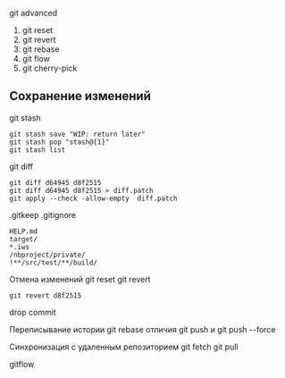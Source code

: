 git advanced
1. git reset
2. git revert
3. git rebase 
4. git flow 
5. git cherry-pick


## Сохранение изменений
git stash
```git
git stash save "WIP: return later"
git stash pop "stash@{1}"
git stash list
```
git diff
```git
git diff d64945 d8f2515
git diff d64945 d8f2515 > diff.patch
git apply --check -allow-empty  diff.patch
```
.gitkeep
.gitignore
```git
HELP.md
target/
*.iws
/nbproject/private/
!**/src/test/**/build/
```

Отмена изменений
git reset
git revert
```
git revert d8f2515
```
drop commit

Переписывание истории
git rebase
отличия git push и git push --force

Синхронизация с удаленным репозиторием
git fetch
git pull

gitflow